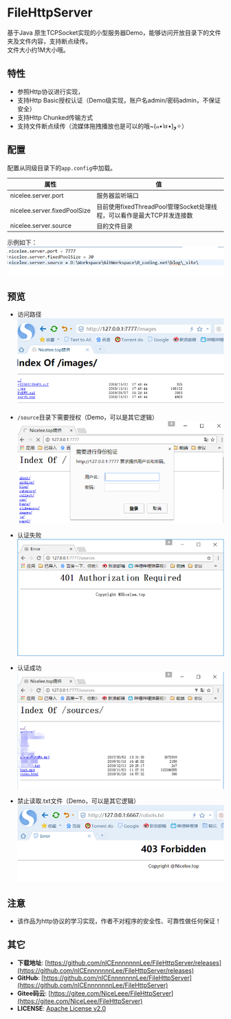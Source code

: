 ﻿# FileHttpServer
基于Java 原生TCPSocket实现的小型服务器Demo，能够访问开放目录下的文件夹及文件内容，支持断点续传。   
文件大小约1M大小哦。

## 特性
* 参照Http协议进行实现，
* 支持Http Basic授权认证（Demo级实现，账户名admin/密码admin，不保证安全）
* 支持Http Chunked传输方式
* 支持文件断点续传（流媒体拖拽播放也是可以的哦~(๑•̀ㅂ•́)و✧）

## 配置
配置从同级目录下的```app.config```中加载。

| 属性  | 值 |
| ------------- | ------------- |
| nicelee.server.port  | 服务器监听端口  |
| nicelee.server.fixedPoolSize  |目前使用fixedThreadPool管理Socket处理线程，可以看作是最大TCP并发连接数  |
| nicelee.server.source  | 目的文件目录 |
示例如下： 
![](https://raw.githubusercontent.com/nICEnnnnnnnLee/FileHttpServer/master/source/config.png)  

## 预览
* 访问路径
![](https://raw.githubusercontent.com/nICEnnnnnnnLee/FileHttpServer/master/source/preview.png)  

* ```/source```目录下需要授权（Demo，可以是其它逻辑）
![](https://raw.githubusercontent.com/nICEnnnnnnnLee/FileHttpServer/master/source/preview-auth.png)  

* 认证失败
![](https://raw.githubusercontent.com/nICEnnnnnnnLee/FileHttpServer/master/source/preview-401.png)  

* 认证成功
![](https://raw.githubusercontent.com/nICEnnnnnnnLee/FileHttpServer/master/source/preview-auth_ok.png)  

* 禁止读取.txt文件（Demo，可以是其它逻辑）
![](https://raw.githubusercontent.com/nICEnnnnnnnLee/FileHttpServer/master/source/preview-403.png)  

## 注意
* 该作品为http协议的学习实现，作者不对程序的安全性、可靠性做任何保证！  

## 其它  
* **下载地址**: [https://github.com/nICEnnnnnnnLee/FileHttpServer/releases](https://github.com/nICEnnnnnnnLee/FileHttpServer/releases)
* **GitHub**: [https://github.com/nICEnnnnnnnLee/FileHttpServer](https://github.com/nICEnnnnnnnLee/FileHttpServer)  
* **Gitee码云**: [https://gitee.com/NiceLeee/FileHttpServer](https://gitee.com/NiceLeee/FileHttpServer)  
* **LICENSE**: [Apache License v2.0](https://www.apache.org/licenses/LICENSE-2.0.html)




